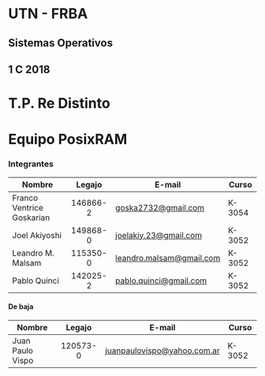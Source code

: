 # UTN - FRBA
## Sistemas Operativos
## 1 C 2018

# T.P. Re Distinto
# Equipo PosixRAM

### Integrantes

| Nombre                    | Legajo   | E-mail                      | Curso  |
| ------------------------- |:--------:| --------------------------- | ------ |
| Franco Ventrice Goskarian | 146866-2 | goska2732@gmail.com         | K-3054 |
| Joel Akiyoshi             | 149868-0 | joelakiy.23@gmail.com       | K-3052 |
| Leandro M. Malsam         | 115350-0 | leandro.malsam@gmail.com    | K-3052 |
| Pablo Quinci              | 142025-2 | pablo.quinci@gmail.com      | K-3052 |

#### De baja

| Nombre                    | Legajo   | E-mail                      | Curso  |
| ------------------------- |:--------:| --------------------------- | ------ |
| Juan Paulo Vispo          | 120573-0 | juanpaulovispo@yahoo.com.ar | K-3052 |
